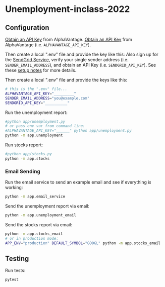 # Unemployment-inclass-2022

## Configuration


[Obtain an API Key](https://www.alphavantage.co/support/#api-key) from AlphaVantage.
[Obtain an API Key](https://www.alphavantage.co/support/#api-key) from AlphaVantage (i.e. `ALPHAVANTAGE_API_KEY`).

Then create a local ".env" file and provide the key like this:
Also sign up for the [SendGrid Service](https://sendgrid.com/), verify your single sender address (i.e. `SENDER_EMAIL_ADDRESS`), and obtain an API Key (i.e. `SENDGRID_API_KEY`). See these [setup notes](https://github.com/prof-rossetti/intro-to-python/blob/main/notes/python/packages/sendgrid.md#setup) for more details.

Then create a local ".env" file and provide the keys like this:

```sh
# this is the ".env" file...
ALPHAVANTAGE_API_KEY="_________"
SENDER_EMAIL_ADDRESS="you@example.com"
SENDGRID_API_KEY="__________"
```

Run the unemployment report:

```sh
#python app/unemployment.py
# or pass env var from command line:
#ALPHAVANTAGE_API_KEY="______" python app/unemployment.py
python -m app.unemployment
```

Run stocks report:

```sh
#python app/stocks.py
python -m app.stocks
```


### Email Sending

Run the email service to send an example email and see if everything is working:

```sh
python -m app.email_service
```

Send the unemployment report via email:

```sh
python -m app.unemployment_email
```

Send the stocks report via email:

```sh
python -m app.stocks_email
# or in production mode:
APP_ENV="production" DEFAULT_SYMBOL="GOOGL" python -m app.stocks_email
```

## Testing

Run tests:
```sh
pytest
```